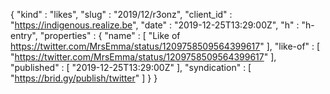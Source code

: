 {
  "kind" : "likes",
  "slug" : "2019/12/r3onz",
  "client_id" : "https://indigenous.realize.be",
  "date" : "2019-12-25T13:29:00Z",
  "h" : "h-entry",
  "properties" : {
    "name" : [ "Like of https://twitter.com/MrsEmma/status/1209758509564399617" ],
    "like-of" : [ "https://twitter.com/MrsEmma/status/1209758509564399617" ],
    "published" : [ "2019-12-25T13:29:00Z" ],
    "syndication" : [ "https://brid.gy/publish/twitter" ]
  }
}
